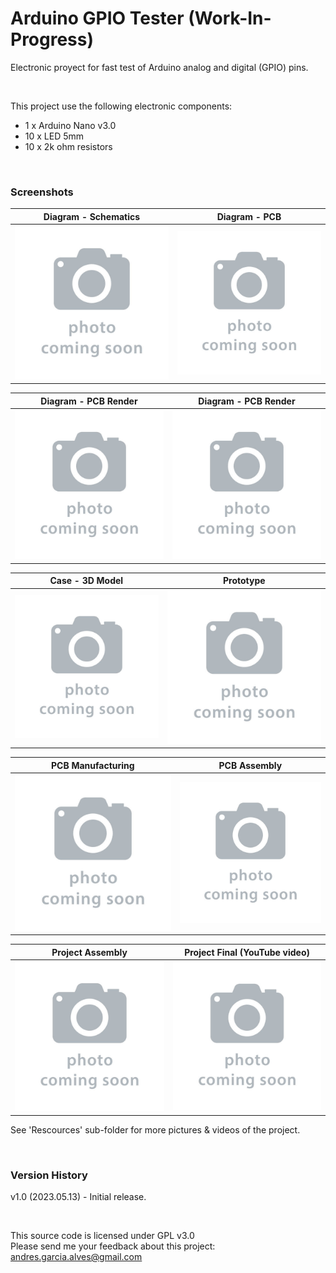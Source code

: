 # Arduino GPIO Tester (Work-In-Progress)

Electronic proyect for fast test of Arduino analog and digital (GPIO) pins.  

&nbsp;

This project use the following electronic components:
- 1 x Arduino Nano v3.0
- 10 x LED 5mm
- 10 x 2k ohm resistors

&nbsp;

### Screenshots

| Diagram - Schematics                            | Diagram - PCB                                   |
|-------------------------------------------------|-------------------------------------------------|
| ![](Resources/01-photo-coming-soon.jpg)         | ![](Resources/02-photo-coming-soon.jpg)         |

| Diagram - PCB Render                            | Diagram - PCB Render                            |
|-------------------------------------------------|-------------------------------------------------|
| ![](Resources/03-photo-coming-soon.jpg)         | ![](Resources/04-photo-coming-soon.jpg)         |

| Case - 3D Model                                 | Prototype                                       |
|-------------------------------------------------|-------------------------------------------------|
| ![](Resources/05-photo-coming-soon.jpg)         | ![](Resources/06-photo-coming-soon.jpg)         |

| PCB Manufacturing                               | PCB Assembly                                    |
|-------------------------------------------------|-------------------------------------------------|
| ![](Resources/07-photo-coming-soon.jpg)         | ![](Resources/08-photo-coming-soon.jpg)         |

| Project Assembly                                | Project Final (YouTube video)                   |
|-------------------------------------------------|-------------------------------------------------|
| ![](Resources/09-photo-coming-soon.jpg)         | ![](Resources/10-photo-coming-soon.jpg)         |

See 'Rescources' sub-folder for more pictures & videos of the project.

&nbsp;

### Version History

v1.0 (2023.05.13) - Initial release.  

&nbsp;

This source code is licensed under GPL v3.0  
Please send me your feedback about this project: andres.garcia.alves@gmail.com
